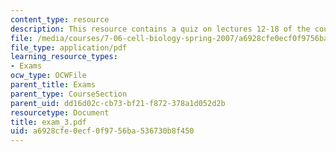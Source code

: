 ```yaml
---
content_type: resource
description: This resource contains a quiz on lectures 12-18 of the course.
file: /media/courses/7-06-cell-biology-spring-2007/a6928cfe0ecf0f9756ba536730b8f450_exam_3.pdf
file_type: application/pdf
learning_resource_types:
- Exams
ocw_type: OCWFile
parent_title: Exams
parent_type: CourseSection
parent_uid: dd16d02c-cb73-bf21-f872-378a1d052d2b
resourcetype: Document
title: exam_3.pdf
uid: a6928cfe-0ecf-0f97-56ba-536730b8f450
---
```


